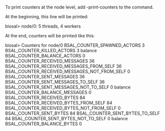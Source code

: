 To print counters at the node level, add -print-counters to the command.


At the beginning, this line will be printed:

biosal> node/0: 5 threads, 4 workers


At the end, counters will be printed like this:

biosal> Counters for node/0
BSAL_COUNTER_SPAWNED_ACTORS 3
BSAL_COUNTER_KILLED_ACTORS 3
 balance BSAL_COUNTER_BALANCE_ACTORS 0
BSAL_COUNTER_RECEIVED_MESSAGES 36
  BSAL_COUNTER_RECEIVED_MESSAGES_FROM_SELF 36
  BSAL_COUNTER_RECEIVED_MESSAGES_NOT_FROM_SELF 0
BSAL_COUNTER_SENT_MESSAGES 36
  BSAL_COUNTER_SENT_MESSAGES_TO_SELF 36
  BSAL_COUNTER_SENT_MESSAGES_NOT_TO_SELF 0
 balance BSAL_COUNTER_BALANCE_MESSAGES 0
BSAL_COUNTER_RECEIVED_BYTES 84
  BSAL_COUNTER_RECEIVED_BYTES_FROM_SELF 84
  BSAL_COUNTER_RECEIVED_BYTES_NOT_FROM_SELF 0
BSAL_COUNTER_SENT_BYTES 84
  BSAL_COUNTER_SENT_BYTES_TO_SELF 84
 BSAL_COUNTER_SENT_BYTES_NOT_TO_SELF 0
 balance BSAL_COUNTER_BALANCE_BYTES 0

